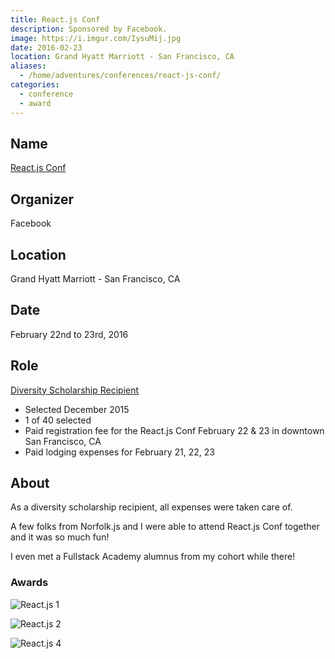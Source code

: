 ```yaml
---
title: React.js Conf
description: Sponsored by Facebook.
image: https://i.imgur.com/IysuMij.jpg
date: 2016-02-23
location: Grand Hyatt Marriott - San Francisco, CA
aliases:
  - /home/adventures/conferences/react-js-conf/
categories:
  - conference
  - award
---
```


## Name

[React.js Conf](https://conf.reactjs.com/ "React.js Conf")

## Organizer

Facebook

## Location

Grand Hyatt Marriott - San Francisco, CA

## Date

February 22nd to 23rd, 2016

## Role

[Diversity Scholarship Recipient](https://reactjs.org/blog/2015/12/04/react-js-conf-2016-diversity-scholarship.html)

- Selected December 2015
- 1 of 40 selected
- Paid registration fee for the React.js Conf February 22 & 23 in downtown San Francisco, CA
- Paid lodging expenses for February 21, 22, 23

## About

As a diversity scholarship recipient, all expenses were taken care of.

A few folks from Norfolk.js and I were able to attend React.js Conf together and it was so much fun!

I even met a Fullstack Academy alumnus from my cohort while there!

### Awards

![React.js 1](https://lh3.googleusercontent.com/aCzlv_xAztr0YI_3MSBB6U7mrbeCzjobaduaPIW4NB8qSkGkF8rFBxGWWj18ksuE69xPdq68PyBdEdGwo9_d1m3pKyTzok1h1fSjMG0pdw1btWgaYQPwhuS45dmoEBdUAGI8hAFqLqk-50CZoz-N2qKoBBUzX4d4fW-R_qfgUGmlEvZoMQbxGDQwioQR1UUSuX977p1OqdYN_tts_278lEP1r37SL3ZE98rv6ecZUy2BIFvtk3mzD5hjevr5paITGmITAhVKGptIb8oWl_cIYqF--qNISa5MNaHwhPwNY2619X2bhbmOSIrRY_XN11N6yA-GA4odb79TuLKrzWr6SF1-2zTqrLEiT28tt32pckm1YWu-VO4j0pqm-OBNCj1CbXKvTO3zqgB3GrEA9yy3EwgoTy8fTWa8smj09uqmgUy8keNkY5eFTg0Zv2WVAZI48uUQmWIP5o-i_uQEu_lXJYI0W1-879G0xJkgrVdM_VSUeyxIBOO6yP2BMpdvYmTPICFiV6fu2-8ksrdZfK-iT9me1J1EkW1SbXDdoXGtooA1EeGNXts39ypkxqvoU-KyvBlem5CGxC4PgVRQ8kIuwyyCYLUrAXPc4JgKNVg8dyCta_IriCQJndNUpYAnjG1F=w293-h220-no)

![React.js 2](https://lh3.googleusercontent.com/kz_CrIbrcE533jCis1Kj_TazCM71OhsK0UJjZD_XYYhNN5H9DetAuv24YLyoqtrEf0Bv0N8Vojo0fe32t2nKMxzFqEJRq1nz9uO6UApdWx45_SAGJIB_y38fxIvwDgyqe7NJ7LeiewJMRSnPmVktBgpyDiVMMAD1ySOoiH5xiunE-5b-qYaetQZnp6ppj4VxdaUTZswxcegwD5jQjuloTBGEJ2CJIGJybQGP3JSVgoURVT96xVh3ss9BjM24sBf5vI4ueS_RvRDqVnw-mAxxJGRJt-qWdst8hF0eNR2rWiDoHflb7mKMXCZsBAsvcQck68sHsBUwIvktWDA-7rJD07Ti3oUux1TFoOuNSbi7QZpRkBFCS2beLYrwxD0nVCERBkofsNLsFVYl28puT5JfwV_grFpvu1JIkkCj9VBaww_lLJo0oh6lwTkcDdte9dZSWCD0ORz_V7SAQO3QPVrHwygmvlI7gzd6AAPIvgQLDmzO9ziaoPIH-2m_BuV1e588FYDywqQe7NavEemt5wrFqGAPzN8P3i9JmzwsC31OHX8kwJ4J1MBezB6Kw452aWFRrWllRoeOXnVSV1AfAOI_hblyTZ10W_ubjvnPfRqZoE6ZxQ6973dNBOTclQJK3HCV=w1292-h969-no)

![React.js 4](https://lh3.googleusercontent.com/KcwHP_Qujh3u2X_5ifmhq-oDPx_ND5DHg5hp3PhwlJMCJT0OCaAP__2pwM_dPBiiRclCLf1v-ybXeSM1oXCq0yNAwjz4hMJ9QzznO1O1ZhQ0zBiT30KVRJvOQRkRhfmuAOVuavXCO5N7qa1atRR0lK8vtQKAgfOp24G1ziyheTd-De_5co9v9Gmi1IgLXRXIO05akrRon1kUiUHGhDy8ziOCG8vD5Js2wfCbwbi8S0eizComcMGAXMjHBre2bvPXZ3kOpyrmcokXDpI9JYXCy6xQw8S8pnUV-YH9fOpqTsVE1ASUuvHoHS7WvH5kcZEAFvYf9NorqsCpc0hCd1GUB9eiv_67N_FVwjuC4LyfhQsRCXHVMbNM-Fxkvoip8fjFIhm2BUagFC_9umh5UXbOAHXpbxYsi6dB8TcpX_t1RVGNSnHga2A4DQ9E9JxpiL-OvodwRoRmM0MT9RTzOgTmVtiZz3nncfiBT6ElPWC89XItZPJv_cZyB5Vf_nyV8eCCK2iPZZU1U4V48Tr8d1sSjsy9PKK7dR0_xJOV_0JQVQ8Bwhf4Hmhod_PLvjyvjy9uhXCd7DxPBMgh76FhBgcvE3PZ3uBCBFoU8yi2HBqkVeOcIt_7EMpReAZLMVyh2lUE=w293-h220-no)
